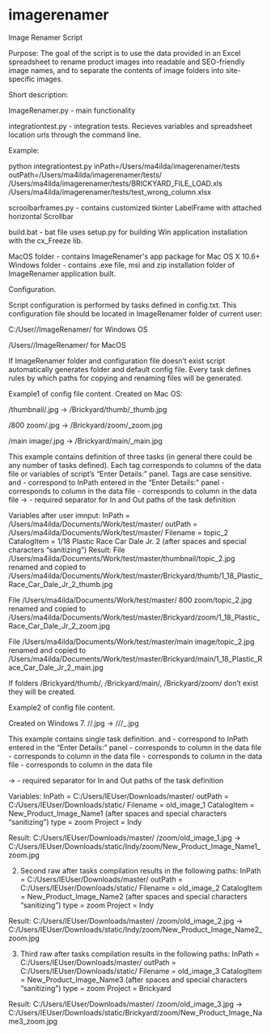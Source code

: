 imagerenamer
============

Image Renamer Script

Purpose: The goal of the script is to use the data provided in an Excel spreadsheet to rename product images into readable and SEO-friendly image names, and to separate the contents of image folders into site-specific images.


Short description:

ImageRenamer.py - main functionality

integrationtest.py - integration tests. Recieves variables and spreadsheet location urls through the command line. 

Example:

python integrationtest.py inPath=/Users/ma4ilda/imagerenamer/tests outPath=/Users/ma4ilda/imagerenamer/tests/ /Users/ma4ilda/imagerenamer/tests/BRICKYARD_FILE_LOAD.xls /Users/ma4ilda/imagerenamer/tests/test_wrong_column.xlsx

scroolbarframes.py - contains customized tkinter LabelFrame with attached horizontal Scrollbar

build.bat - bat file uses setup.py for building Win application installation with the cx_Freeze lib.

MacOS folder - contains ImageRenamer's app package for Mac OS X 10.6+
Windows folder - contains .exe file, msi and zip installation folder of ImageRenamer application built.

Configuration.

Script configuration is performed by tasks defined in config.txt. This configuration file should be located in ImageRenamer folder of current user:

C:/User/<current user folder>/ImageRenamer/ for Windows OS

/Users/<current user>/ImageRenamer/ for MacOS


If ImageRenamer folder and configuration file doesn’t exist script automatically generates folder and default config file.
Every task defines rules by which paths for copying and renaming files will be generated.

Example1 of config file content. Created on Mac OS:

<inPath>/thumbnail/<Filename>.jpg -> <outPath>/Brickyard/thumb/<CatalogItem>_thumb.jpg

<inPath>/800 zoom/<Filename>.jpg -> <outPath>/Brickyard/zoom/<CatalogItem>_zoom.jpg

<inPath>/main image/<Filename>.jpg -> <outPath>/Brickyard/main/<CatalogItem>_main.jpg

This example contains definition of three tasks (in general there could be any number of tasks defined). Each tag corresponds to columns of the data file or variables of script’s “Enter Details:” panel. Tags are case sensitive. 
<inPath> and <outPath>- correspond to InPath entered in the “Enter Details:” panel
<Filename> - corresponds to column in the data file
<CatalogItem> - corresponds to column in the data file
-> - required separator for In and Out paths of the task definition

Variables after user imnput:
InPath = /Users/ma4ilda/Documents/Work/test/master/
outPath = /Users/ma4ilda/Documents/Work/test/master/
Filename = topic_2
CatalogItem = 1/18 Plastic Race Car Dale Jr. 2 (after spaces and special characters “sanitizing”)
Result:
File /Users/ma4ilda/Documents/Work/test/master/thumbnail/topic_2.jpg renamed and copied to /Users/ma4ilda/Documents/Work/test/master/Brickyard/thumb/1_18_Plastic_Race_Car_Dale_Jr_2_thumb.jpg

File /Users/ma4ilda/Documents/Work/test/master/ 800 zoom/topic_2.jpg renamed and copied to /Users/ma4ilda/Documents/Work/test/master/Brickyard/zoom/1_18_Plastic_Race_Car_Dale_Jr_2_zoom.jpg

File /Users/ma4ilda/Documents/Work/test/master/main image/topic_2.jpg renamed and copied to /Users/ma4ilda/Documents/Work/test/master/Brickyard/main/1_18_Plastic_Race_Car_Dale_Jr_2_main.jpg

If folders /Brickyard/thumb/, /Brickyard/main/, /Brickyard/zoom/ don’t exist they will be created.

Example2 of config file content. 

Created on Windows 7.
<inPath>/<type>/<Filename>.jpg -> <outPath>/<Project>/<type>/<CatalogItem>_<type>.jpg

This example contains single task definition.
<inPath> and <outPath>- correspond to InPath entered in the “Enter Details:” panel
<Filename> - corresponds to column in the data file
<CatalogItem> - corresponds to column in the data file
<type> - corresponds to column in the data file
<Project> - corresponds to column in the data file

-> - required separator for In and Out paths of the task definition

Variables:
InPath = C:/Users/IEUser/Downloads/master/
outPath = C:/Users/IEUser/Downloads/static/
Filename = old_image_1
CatalogItem = New_Product_Image_Name1 (after spaces and special characters “sanitizing”)
type = zoom
Project = Indy


Result:
C:/Users/IEUser/Downloads/master/
/zoom/old_image_1.jpg -> C:/Users/IEUser/Downloads/static/Indy/zoom/New_Product_Image_Name1_zoom.jpg

2) Second raw after tasks compilation results in the following paths:
InPath = C:/Users/IEUser/Downloads/master/
outPath = C:/Users/IEUser/Downloads/static/
Filename = old_image_2
CatalogItem = New_Product_Image_Name2 (after spaces and special characters “sanitizing”)
type = zoom
Project = Indy

Result:
C:/Users/IEUser/Downloads/master/
/zoom/old_image_2.jpg -> C:/Users/IEUser/Downloads/static/Indy/zoom/New_Product_Image_Name2_zoom.jpg

3) Third raw after tasks compilation results in the following paths:
InPath = C:/Users/IEUser/Downloads/master/
outPath = C:/Users/IEUser/Downloads/static/
Filename = old_image_3
CatalogItem = New_Product_Image_Name3 (after spaces and special characters “sanitizing”)
type = zoom
Project = Brickyard

Result:
C:/Users/IEUser/Downloads/master/
/zoom/old_image_3.jpg -> C:/Users/IEUser/Downloads/static/Brickyard/zoom/New_Product_Image_Name3_zoom.jpg
